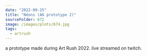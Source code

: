 ```yaml
---
date: "2022-09-25"
title: "Néons (A6 prototype 2)"
sourceFolder: 672
image: /images/plots/674.jpg
tags:
  - artrush
---
```


a prototype made during Art Rush 2022. live streamed on twitch.

